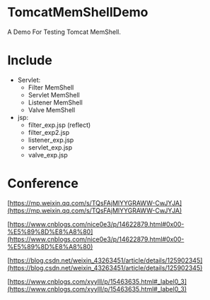 # TomcatMemShellDemo
A Demo For Testing Tomcat MemShell.

# Include

- Servlet:
  - Filter MemShell
  - Servlet MemShell
  - Listener MemShell
  - Valve MemShell
- jsp:
  - filter_exp.jsp (reflect)
  - filter_exp2.jsp
  - listener_exp.jsp
  - servlet_exp.jsp
  - valve_exp.jsp

# Conference

[https://mp.weixin.qq.com/s/TQsFAjMlYYGRAWW-CwJYJA](https://mp.weixin.qq.com/s/TQsFAjMlYYGRAWW-CwJYJA)

[https://www.cnblogs.com/nice0e3/p/14622879.html#0x00-%E5%89%8D%E8%A8%80](https://www.cnblogs.com/nice0e3/p/14622879.html#0x00-%E5%89%8D%E8%A8%80)

[https://blog.csdn.net/weixin_43263451/article/details/125902345](https://blog.csdn.net/weixin_43263451/article/details/125902345)

[https://www.cnblogs.com/xyylll/p/15463635.html#_label0_3](https://www.cnblogs.com/xyylll/p/15463635.html#_label0_3)